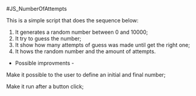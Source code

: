 #JS_NumberOfAttempts

This is a simple script that does the sequence below:

1. It generates a random number between 0 and 10000;
2. It try to guess the number;
3. It show how many attempts of guess was made until get the right one;
4. It hows the random number and the amount of attempts.


- Possible improvments -

Make it possible to the user to define an initial and final number;

Make it run after a button click;

